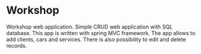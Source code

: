 # Workshop
Workshop web application.
Simple CRUD web application with SQL database. This app is written with spring MVC framework. The app allows to add clients, 
cars and services. There is also possibility to edit and delete records.
